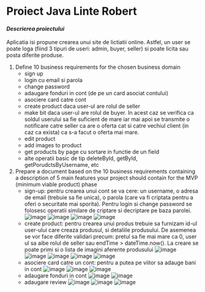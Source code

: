 # Proiect Java Linte Robert
#### **_Descrierea proiectului_**
Aplicatia isi propune crearea unui site de lictiatii online. Astfel, un user se poate loga (fiind 3 tipuri de useri: admin, buyer, seller) si poate licita sau posta diferite produse. 
1. Define 10 business requirements for the chosen business domain
   - sign up
   - login cu email si parola
   - change password
   - adaugare fonduri in cont (de pe un card asociat contului)
   - asociere card catre cont
   - create product daca user-ul are rolul de seller
   - make bit daca user-ul are rolul de buyer. In acest caz se verifica ca soldul userului sa fie suficient de mare iar mai apoi se transmite o notificare catre seller ca are o oferta cat si catre vechiul client (in caz ca exista) ca s-a facut o oferta mai mare.
   - edit product
   - add images to product
   - get products by page cu sortare in functie de un field
   - alte operatii basic de tip deleteById, getById, getPorudctsByUsername, etc
2. Prepare a document based on the 10 business requirements containing a description of 5 main
features your project should contain for the MVP (minimum viable product) phase
   - sign-up: pentru crearea unui cont se va cere: un username, o adresa de email (trebuie sa fie unica), o parola (care va fi criptata pentru a oferi o securitate mai sporita). Pentru login si change password se folosesc operatii similare de criptare si decriptare pe baza parolei.
     ![image](https://github.com/linterobert/JavaBiddingApp/assets/80642370/cee84fa2-c90c-45da-9dce-94e31b685ec0)
     ![image](https://github.com/linterobert/JavaBiddingApp/assets/80642370/f49dcd91-2719-4f00-a145-fe7c54d14db5)
     ![image](https://github.com/linterobert/JavaBiddingApp/assets/80642370/49b1648e-6c31-4f42-8eb4-45a35d6a3b4b)
     ![image](https://github.com/linterobert/JavaBiddingApp/assets/80642370/16c8a35e-86da-4a52-8554-5282d5d3b647)
   - create product: pentru crearea unui produs trebuie sa furnizam id-ul user-ului care creaza produsul, si detaliile produsului. De asemenea se vor face diferite validari precum: pretul sa fie mai mare ca 0, user ul sa aibe rolul de seller sau endTime > dateTime.now(). La creare se poate primi si o lista de imagini aferente produsului
     ![image](https://github.com/linterobert/JavaBiddingApp/assets/80642370/99f7b3bb-c2ff-49ef-a6bf-a05ca5bc2e8a)
     ![image](https://github.com/linterobert/JavaBiddingApp/assets/80642370/15417fbc-6bc0-4716-8fa0-3ee30d567e92)
     ![image](https://github.com/linterobert/JavaBiddingApp/assets/80642370/3cde8557-eac4-497b-87a3-372983e1f043)
     ![image](https://github.com/linterobert/JavaBiddingApp/assets/80642370/f22fa9c0-4e59-4a8c-a3b8-9abdfa1fb0fe)
     ![image](https://github.com/linterobert/JavaBiddingApp/assets/80642370/29821af5-e308-453f-9836-625783f15cd1)
   - asociere card catre un cont: pentru a putea pe viitor sa adauge bani in cont
     ![image](https://github.com/linterobert/JavaBiddingApp/assets/80642370/41cbf15f-d04c-46e1-a1f0-deaecb178bed)
     ![image](https://github.com/linterobert/JavaBiddingApp/assets/80642370/43a46d20-7ecb-49c5-a332-bb2efd56c9ab)
     ![image](https://github.com/linterobert/JavaBiddingApp/assets/80642370/b8eec857-217b-4285-8901-93e82a77ccd3)
   - adaugare fonduri in cont
     ![image](https://github.com/linterobert/JavaBiddingApp/assets/80642370/8e4a587a-9733-442f-9ead-744eb148759d)
     ![image](https://github.com/linterobert/JavaBiddingApp/assets/80642370/49ee27d0-c3b6-4066-b3c8-fd4cdc495c36)
   - adaugare review
     ![image](https://github.com/linterobert/JavaBiddingApp/assets/80642370/58e5a487-2da4-4887-aee6-271c26fa1c93)
     ![image](https://github.com/linterobert/JavaBiddingApp/assets/80642370/53175ed1-a899-45cf-b2b4-eb262a3b9873)
     ![image](https://github.com/linterobert/JavaBiddingApp/assets/80642370/243e8cdb-78a0-461d-8cf4-58b9ce429709)















   

